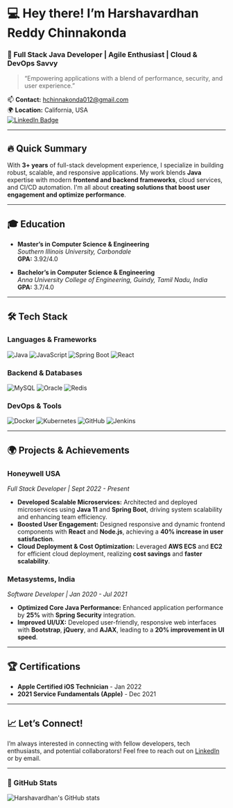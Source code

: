 # 💻 Hey there! I’m Harshavardhan Reddy Chinnakonda

### 🚀 Full Stack Java Developer | Agile Enthusiast | Cloud & DevOps Savvy

> “Empowering applications with a blend of performance, security, and user experience.”

📫 **Contact:** hchinnakonda012@gmail.com  
🌍 **Location:** California, USA  
[![LinkedIn Badge](https://img.shields.io/badge/Connect%20on-LinkedIn-blue?style=flat-square&logo=linkedin)](https://www.linkedin.com/in/harshavardhan-reddy-chinnakonda)

---

## 🔥 Quick Summary
With **3+ years** of full-stack development experience, I specialize in building robust, scalable, and responsive applications. My work blends **Java** expertise with modern **frontend and backend frameworks**, cloud services, and CI/CD automation. I'm all about **creating solutions that boost user engagement and optimize performance**.

---

## 🎓 Education

- **Master’s in Computer Science & Engineering**  
  *Southern Illinois University, Carbondale*  
  **GPA:** 3.92/4.0

- **Bachelor’s in Computer Science & Engineering**  
  *Anna University College of Engineering, Guindy, Tamil Nadu, India*  
  **GPA:** 3.7/4.0

---

## 🛠️ Tech Stack

### **Languages & Frameworks**
![Java](https://img.shields.io/badge/Java-ED8B00?style=for-the-badge&logo=openjdk&logoColor=white) 
![JavaScript](https://img.shields.io/badge/JavaScript-F7DF1E?style=for-the-badge&logo=javascript&logoColor=black) 
![Spring Boot](https://img.shields.io/badge/Spring_Boot-6DB33F?style=for-the-badge&logo=spring&logoColor=white) 
![React](https://img.shields.io/badge/React-61DAFB?style=for-the-badge&logo=react&logoColor=black)

### **Backend & Databases**
![MySQL](https://img.shields.io/badge/MySQL-4479A1?style=for-the-badge&logo=mysql&logoColor=white) 
![Oracle](https://img.shields.io/badge/Oracle-F80000?style=for-the-badge&logo=oracle&logoColor=white) 
![Redis](https://img.shields.io/badge/Redis-DC382D?style=for-the-badge&logo=redis&logoColor=white)

### **DevOps & Tools**
![Docker](https://img.shields.io/badge/Docker-2496ED?style=for-the-badge&logo=docker&logoColor=white) 
![Kubernetes](https://img.shields.io/badge/Kubernetes-326CE5?style=for-the-badge&logo=kubernetes&logoColor=white) 
![GitHub](https://img.shields.io/badge/GitHub-181717?style=for-the-badge&logo=github&logoColor=white) 
![Jenkins](https://img.shields.io/badge/Jenkins-D24939?style=for-the-badge&logo=jenkins&logoColor=white)

---

## 🌍 Projects & Achievements

### **Honeywell USA**  
*Full Stack Developer | Sept 2022 - Present*

- **Developed Scalable Microservices:** Architected and deployed microservices using **Java 11** and **Spring Boot**, driving system scalability and enhancing team efficiency.
- **Boosted User Engagement:** Designed responsive and dynamic frontend components with **React** and **Node.js**, achieving a **40% increase in user satisfaction**.
- **Cloud Deployment & Cost Optimization:** Leveraged **AWS ECS** and **EC2** for efficient cloud deployment, realizing **cost savings** and **faster scalability**.

### **Metasystems, India**  
*Software Developer | Jan 2020 - Jul 2021*

- **Optimized Core Java Performance:** Enhanced application performance by **25%** with **Spring Security** integration.
- **Improved UI/UX:** Developed user-friendly, responsive web interfaces with **Bootstrap**, **jQuery**, and **AJAX**, leading to a **20% improvement in UI speed**.

---

## 🏆 Certifications
- **Apple Certified iOS Technician** - Jan 2022
- **2021 Service Fundamentals (Apple)** - Dec 2021

---

## 📈 Let’s Connect!
I’m always interested in connecting with fellow developers, tech enthusiasts, and potential collaborators! Feel free to reach out on [LinkedIn](https://www.linkedin.com/in/harshavardhan-reddy-chinnakonda) or by email.

--- 

### 🚀 GitHub Stats
![Harshavardhan's GitHub stats](https://github-readme-stats.vercel.app/api?username=YourUsername&show_icons=true&theme=tokyonight)
